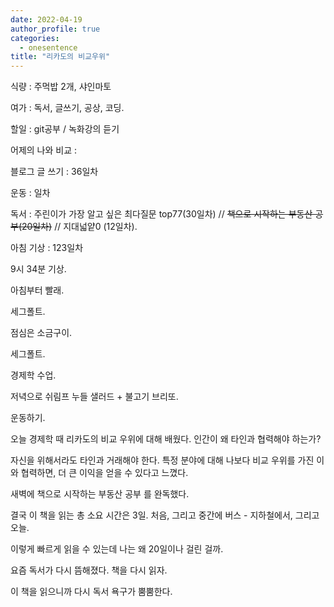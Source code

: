 ```yaml
---
date: 2022-04-19
author_profile: true
categories:
  - onesentence
title: "리카도의 비교우위"
---
```


식량 :  주먹밥 2개, 샤인마토

여가 : 독서, 글쓰기, 공상, 코딩.

할일 : git공부 / 녹화강의 듣기

어제의 나와 비교 : 


블로그 글 쓰기 : 36일차

운동 : 일차

독서 : 주린이가 가장 알고 싶은 최다질문 top77(30일차) // ~~책으로 시작하는 부동산 공부(20일차)~~ // 지대넓얕0 (12일차).

아침 기상 : 123일차



9시 34분 기상.

아침부터 빨래.

세그폴트.

점심은 소금구이.

세그폴트.

경제학 수업.

저녁으로 쉬림프 누들 샐러드 + 불고기 브리또.

운동하기.

오늘 경제학 때 리카도의 비교 우위에 대해 배웠다. 인간이 왜 타인과 협력해야 하는가?

자신을 위해서라도 타인과 거래해야 한다. 특정 분야에 대해 나보다 비교 우위를 가진 이와 협력하면, 더 큰 이익을 얻을 수 있다고 느꼈다.


새벽에 책으로 시작하는 부동산 공부 를 완독했다.

결국 이 책을 읽는 총 소요 시간은 3일. 처음, 그리고 중간에 버스 - 지하철에서, 그리고 오늘.

이렇게 빠르게 읽을 수 있는데 나는 왜 20일이나 걸린 걸까.

요즘 독서가 다시 뜸해졌다. 책을 다시 읽자.

이 책을 읽으니까 다시 독서 욕구가 뿜뿜한다.